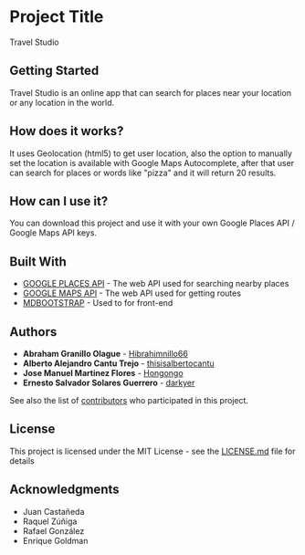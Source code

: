 # Project Title

Travel Studio

## Getting Started

Travel Studio is an online app that can search for places near your location or any location in the world.

## How does it works?

It uses Geolocation (html5) to get user location, also the option to manually set the location is available with Google Maps Autocomplete, after that user can search for places or words like "pizza" and it will return 20 results. 

## How can I use it?

You can download this project and use it with your own Google Places API / Google Maps API keys.

## Built With

* [GOOGLE PLACES API](https://developers.google.com/places/web-service/intro) - The web API used for searching nearby places
* [GOOGLE MAPS API](https://developers.google.com/maps/documentation/directions/intro) - The web API used for getting routes
* [MDBOOTSTRAP](https://mdbootstrap.com/) - Used to for front-end

## Authors

* **Abraham Granillo Olague** - [Hibrahimnillo66](https://github.com/Hibrahimnillo66)
* **Alberto Alejandro Cantu Trejo** - [thisisalbertocantu](https://github.com/thisisalbertocantu)
* **Jose Manuel Martinez Flores** - [Hongongo](https://github.com/Hongongo)
* **Ernesto Salvador Solares Guerrero** - [darkyer](https://github.com/darkyer)

See also the list of [contributors](https://github.com/darkyer/bootcamp-project-1/contributors) who participated in this project.

## License

This project is licensed under the MIT License - see the [LICENSE.md](LICENSE.md) file for details

## Acknowledgments

* Juan Castañeda
* Raquel Zúñiga
* Rafael González
* Enrique Goldman
